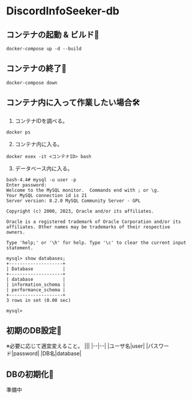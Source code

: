 # DiscordInfoSeeker-db
## コンテナの起動 & ビルド🙌
```console
docker-compose up -d --build
```

## コンテナの終了👋
```console
docker-compose down
```

## コンテナ内に入って作業したい場合🛠️
1. コンテナIDを調べる。
```console
docker ps
```
2. コンテナ内に入る。
```console
docker exex -it <コンテナID> bash
```
3. データベース内に入る。
```console
bash-4.4# mysql -u user -p
Enter password:
Welcome to the MySQL monitor.  Commands end with ; or \g.
Your MySQL connection id is 21
Server version: 8.2.0 MySQL Community Server - GPL

Copyright (c) 2000, 2023, Oracle and/or its affiliates.

Oracle is a registered trademark of Oracle Corporation and/or its
affiliates. Other names may be trademarks of their respective
owners.

Type 'help;' or '\h' for help. Type '\c' to clear the current input statement.

mysql> show databases;
+--------------------+
| Database           |
+--------------------+
| database           |
| information_schema |
| performance_schema |
+--------------------+
3 rows in set (0.00 sec)

mysql>
```

## 初期のDB設定🧐
※必要に応じて適宜変えること。
|||
|--|--|
|ユーザ名|user|
|パスワード|password|
|DB名|database|


## DBの初期化🫠
準備中

